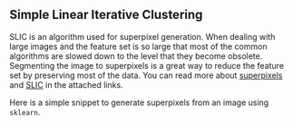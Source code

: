 ## Simple Linear Iterative Clustering

SLIC is an algorithm used for superpixel generation. When dealing with large images and the feature set is so large that most of the common algorithms are slowed down to the level that they become obsolete. Segmenting the image to superpixels is a great way to reduce the feature set by preserving most of the data. You can read more about [superpixels](http://ttic.uchicago.edu/~xren/research/superpixel/) and [SLIC](http://www.kev-smith.com/papers/SLIC_Superpixels.pdf) in the attached links.

Here is a simple snippet to generate superpixels from an image using `sklearn`. 
